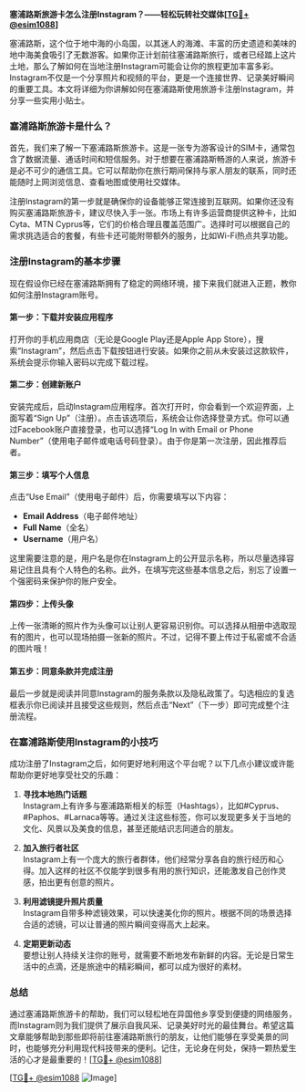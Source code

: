 **塞浦路斯旅游卡怎么注册Instagram？——轻松玩转社交媒体[[TG💪+ @esim1088](https://t.me/s/esim1088)]**

塞浦路斯，这个位于地中海的小岛国，以其迷人的海滩、丰富的历史遗迹和美味的地中海美食吸引了无数游客。如果你正计划前往塞浦路斯旅行，或者已经踏上这片土地，那么了解如何在当地注册Instagram可能会让你的旅程更加丰富多彩。Instagram不仅是一个分享照片和视频的平台，更是一个连接世界、记录美好瞬间的重要工具。本文将详细为你讲解如何在塞浦路斯使用旅游卡注册Instagram，并分享一些实用小贴士。

### 塞浦路斯旅游卡是什么？

首先，我们来了解一下塞浦路斯旅游卡。这是一张专为游客设计的SIM卡，通常包含了数据流量、通话时间和短信服务。对于想要在塞浦路斯畅游的人来说，旅游卡是必不可少的通信工具。它可以帮助你在旅行期间保持与家人朋友的联系，同时还能随时上网浏览信息、查看地图或使用社交媒体。

注册Instagram的第一步就是确保你的设备能够正常连接到互联网。如果你还没有购买塞浦路斯旅游卡，建议尽快入手一张。市场上有许多运营商提供这种卡，比如Cyta、MTN Cyprus等，它们的价格合理且覆盖范围广。选择时可以根据自己的需求挑选适合的套餐，有些卡还可能附带额外的服务，比如Wi-Fi热点共享功能。

### 注册Instagram的基本步骤

现在假设你已经在塞浦路斯拥有了稳定的网络环境，接下来我们就进入正题，教你如何注册Instagram账号。

#### 第一步：下载并安装应用程序
打开你的手机应用商店（无论是Google Play还是Apple App Store），搜索“Instagram”，然后点击下载按钮进行安装。如果你之前从未安装过这款软件，系统会提示你输入密码以完成下载过程。

#### 第二步：创建新账户
安装完成后，启动Instagram应用程序。首次打开时，你会看到一个欢迎界面，上面写着“Sign Up”（注册）。点击该选项后，系统会让你选择登录方式。你可以通过Facebook账户直接登录，也可以选择“Log In with Email or Phone Number”（使用电子邮件或电话号码登录）。由于你是第一次注册，因此推荐后者。

#### 第三步：填写个人信息
点击“Use Email”（使用电子邮件）后，你需要填写以下内容：
- **Email Address**（电子邮件地址）
- **Full Name**（全名）
- **Username**（用户名）

这里需要注意的是，用户名是你在Instagram上的公开显示名称，所以尽量选择容易记住且具有个人特色的名称。此外，在填写完这些基本信息之后，别忘了设置一个强密码来保护你的账户安全。

#### 第四步：上传头像
上传一张清晰的照片作为头像可以让别人更容易识别你。可以选择从相册中选取现有的图片，也可以现场拍摄一张新的照片。不过，记得不要上传过于私密或不合适的图片哦！

#### 第五步：同意条款并完成注册
最后一步就是阅读并同意Instagram的服务条款以及隐私政策了。勾选相应的复选框表示你已阅读并且接受这些规则，然后点击“Next”（下一步）即可完成整个注册流程。

### 在塞浦路斯使用Instagram的小技巧

成功注册了Instagram之后，如何更好地利用这个平台呢？以下几点小建议或许能帮助你更好地享受社交的乐趣：

1. **寻找本地热门话题**  
   Instagram上有许多与塞浦路斯相关的标签（Hashtags），比如#Cyprus、#Paphos、#Larnaca等等。通过关注这些标签，你可以发现更多关于当地的文化、风景以及美食的信息，甚至还能结识志同道合的朋友。

2. **加入旅行者社区**  
   Instagram上有一个庞大的旅行者群体，他们经常分享各自的旅行经历和心得。加入这样的社区不仅能学到很多有用的旅行知识，还能激发自己创作灵感，拍出更有创意的照片。

3. **利用滤镜提升照片质量**  
   Instagram自带多种滤镜效果，可以快速美化你的照片。根据不同的场景选择合适的滤镜，可以让普通的照片瞬间变得高大上起来。

4. **定期更新动态**  
   要想让别人持续关注你的账号，就需要不断地发布新鲜的内容。无论是日常生活中的点滴，还是旅途中的精彩瞬间，都可以成为很好的素材。

### 总结

通过塞浦路斯旅游卡的帮助，我们可以轻松地在异国他乡享受到便捷的网络服务，而Instagram则为我们提供了展示自我风采、记录美好时光的最佳舞台。希望这篇文章能够帮助到那些即将前往塞浦路斯旅行的朋友，让他们能够在享受美景的同时，也能够充分利用现代科技带来的便利。记住，无论身在何处，保持一颗热爱生活的心才是最重要的！[[TG💪+ @esim1088](https://t.me/s/esim1088)]

[[TG💪+ @esim1088](https://t.me/s/esim1088) ![Image](https://i.postimg.cc/4NQfJmqS/Snipaste-2025-05-13-00-14-12.png)]